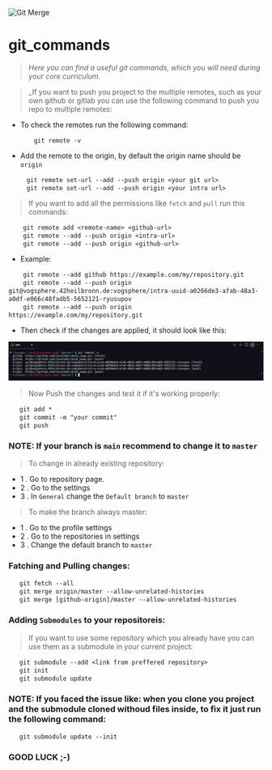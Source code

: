 ![Git Merge](https://media.giphy.com/media/cFkiFMDg3iFoI/giphy.gif)
# git_commands
>_Here you can find a useful git commands, which you will need during your core curriculum._

>_If you want to push you project to the multiple remotes, such as your own github or gitlab you can use the following command to push you repo to multiple remotes:
- To check the remotes run the following command:

 ```
        git remote -v
 ```

- Add the remote to the origin, by default the origin name should be ```origin```

 ```
      git remote set-url --add --push origin <your git url>
      git remote set-url --add --push origin <your intra url>
 ```

>If you want to add all the permissions like ```fetch``` and ```pull``` run this commands:

```
    git remote add <remote-name> <github-url>
    git remote --add --push origin <intra-url>
    git remote --add --push origin <github-url> 
```
 - Example:

```
    git remote --add github https://example.com/my/repository.git
    git remote --add --push origin git@vogsphere.42heilbronn.de:vogsphere/intra-uuid-a0266de3-afab-48a3-a0df-e066c48fadb5-5652121-ryusupov
    git remote --add --push origin https://example.com/my/repository.git
```
- Then check if the changes are applied, it should look like this:

![Image Description](https://github.com/YusuCoder/git_commands/blob/master/imgs/Screen%20Shot%202024-04-28%20at%201.47.12%20PM.png)

>Now Push the changes and test it if it's working properly:

```
   git add *
   git commit -m "your commit"
   git push
```

### NOTE: If your branch is ```main``` recommend to change it to ```master```
>To change in already existing repository:
- 1 . Go to repository page.
- 2 . Go to the settings
- 3 . In ```General``` change the ```Default branch``` to ```master```

>To make the branch always master:
- 1 . Go to the profile settings
- 2 . Go to the repositories in settings
- 3 . Change the default branch to ```master```

### Fatching and Pulling changes:
```
   git fetch --all
   git merge origin/master --allow-unrelated-histories
   git merge [github-origin]/master --allow-unrelated-histories
```
### Adding ```Submodules``` to your repositoreis:
>If you want to use some repository which you already have you can use them as a submodule in your current project:
```
   git submodule --add <link from preffered repository>
   git init
   git submodule update
```

### NOTE: If you faced the issue like: when you clone you project and the submodule cloned withoud files inside, to fix it just run the following command:
```
   git submodule update --init
```

### GOOD LUCK ;-)
